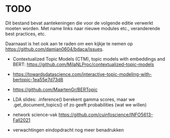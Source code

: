 # TODO

Dit bestand bevat aantekeningen die voor de volgende editie verwerkt moeten worden. Met name links naar nieuwe modules etc., veranderende best practices, etc.

Daarnaast is het ook aan te raden om een kijkje te nemen op https://github.com/damian0604/bdaca/issues.

- Contextualized Topic Models (CTM), topic models with embeddings and BERT: https://github.com/MilaNLProc/contextualized-topic-models
- https://towardsdatascience.com/interactive-topic-modeling-with-bertopic-1ea55e7d73d8 
- https://github.com/MaartenGr/BERTopic
- LDA slides: .inference() berekent gamma scores, maar we .get_document_topics() of zo geeft probabilities (wat we willen)
- network science-vak https://github.com/cuinfoscience/INFO5613-Fall2021


- verwachtingen eindopdracht nog meer benadrukken



